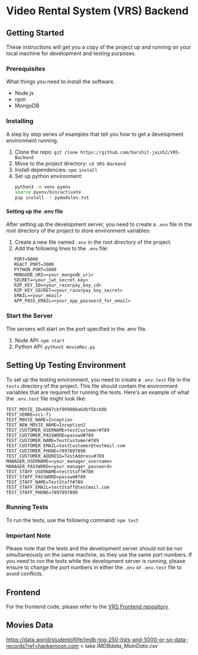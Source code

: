 # Video Rental System (VRS) Backend

## Getting Started

These instructions will get you a copy of the project up and running on your local machine for development and testing purposes.

### Prerequisites

What things you need to install the software.

- Node.js
- npm
- MongoDB

### Installing

A step by step series of examples that tell you how to get a development environment running.

1. Clone the repo: `git clone https://github.com/harshit-jain52/VRS-Backend`
2. Move to the project directory: `cd VRS-Backend`
3. Install dependencies: `npm install`
4. Set up python environment:
   ```bash
   python3 -m venv pyenv
   source pyenv/bin/activate
   pip install -r pymodules.txt
   ```

#### Setting up the .env file

After setting up the development server, you need to create a `.env` file in the root directory of the project to store environment variables:

1. Create a new file named `.env` in the root directory of the project.
2. Add the following lines to the `.env` file:

```env
   PORT=9000
   REACT_PORT=3000
   PYTHON_PORT=5000
   MONGODB_URI=<your_mongodb_uri>
   SECRET=<your_jwt_secret_key>
   RZP_KEY_ID=<your_razorpay_key_id>
   RZP_KEY_SECRET=<your_razorpay_key_secret>
   EMAIL=<your_email>
   APP_PASS_EMAIL=<your_app_password_for_email>
```

### Start the Server

The servers will start on the port specified in the .env file.

1. Node API: `npm start`
2. Python API: `python3 movieRec.py`

## Setting Up Testing Environment

To set up the testing environment, you need to create a `.env.test` file in the `tests` directory of the project. This file should contain the environment variables that are required for running the tests. Here's an example of what the `.env.test` file might look like:

```env
TEST_MOVIE_ID=6607cbf909986a6dbf5bcb0b
TEST_GENRE=sci-fi
TEST_MOVIE_NAME=Inception
TEST_NEW_MOVIE_NAME=Inception2
TEST_CUSTOMER_USERNAME=testCustomer#789
TEST_CUSTOMER_PASSWORD=passwd#789
TEST_CUSTOMER_NAME=TestCustomer#789
TEST_CUSTOMER_EMAIL=testCustomer@testmail.com
TEST_CUSTOMER_PHONE=7897897890
TEST_CUSTOMER_ADDRESS=TestAddress#789
MANAGER_USERNAME=<your_manager_username>
MANAGER_PASSWORD=<your_manager_password>
TEST_STAFF_USERNAME=testStaff#789
TEST_STAFF_PASSWORD=passwd#789
TEST_STAFF_NAME=TestStaff#789
TEST_STAFF_EMAIL=testStaff@testmail.com
TEST_STAFF_PHONE=7897897890
```

### Running Tests

To run the tests, use the following command: `npm test`

### Important Note

Please note that the tests and the development server should not be run simultaneously on the same machine, as they use the same port numbers. If you need to run the tests while the development server is running, please ensure to change the port numbers in either the `.env` or `.env.test` file to avoid conflicts.

## Frontend

For the frontend code, please refer to the [VRS Frontend repository](https://github.com/Cath3dr4l/VRS-Frontend).

## Movies Data

https://data.world/studentoflife/imdb-top-250-lists-and-5000-or-so-data-records?ref=hackernoon.com > take _IMDBdata_MainData.csv_
